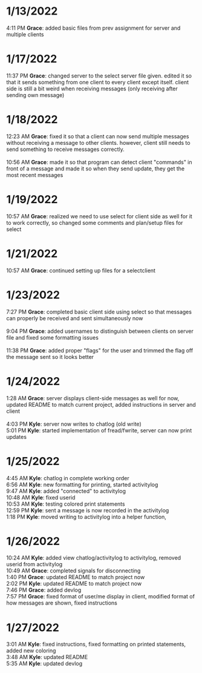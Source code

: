 # 1/13/2022
4:11 PM **Grace**: added basic files from prev assignment for server and multiple clients
<br>

# 1/17/2022
11:37 PM **Grace**: changed server to the select server file given. edited it so that it sends something from one client to every client except itself. client side is still a bit weird when receiving messages (only receiving after sending own message)
<br>

# 1/18/2022
12:23 AM **Grace**: fixed it so that a client can now send multiple messages without receiving a message to other clients. however, client still needs to send something to receive messages correctly.
<br><br>
10:56 AM **Grace**: made it so that program can detect client "commands" in front of a message and made it so when they send update, they get the most recent messages
<br>

# 1/19/2022
10:57 AM **Grace**: realized we need to use select for client side as well for it to work correctly, so changed some comments and plan/setup files for select
<br>

# 1/21/2022
10:57 AM **Grace**: continued setting up files for a selectclient
<br>

# 1/23/2022
7:27 PM **Grace**: completed basic client side using select so that messages can properly be received and sent simultaneously now
<br><br>
9:04 PM **Grace**: added usernames to distinguish between clients on server file and fixed some formatting issues
<br><br>
11:38 PM **Grace**: added proper "flags" for the user and trimmed the flag off the message sent so it looks better
<br>

# 1/24/2022
1:28 AM **Grace**: server displays client-side messages as well for now, updated README to match current project, added instructions in server and client
<br><br>
4:03 PM **Kyle**: server now writes to chatlog (old write)
<br>
5:01 PM **Kyle**: started implementation of fread/fwrite, server can now print updates
<br>

# 1/25/2022
4:45 AM **Kyle**: chatlog in complete working order
<br>
6:56 AM **Kyle**: new formatting for printing, started activitylog
<br>
9:47 AM **Kyle**: added "connected" to activitylog
<br>
10:48 AM **Kyle**: fixed userid
<br>
10:53 AM **Kyle**: testing colored print statements
<br>
12:59 PM **Kyle**: sent a message is now recorded in the activitylog
<br>
1:18 PM **Kyle**: moved writing to activitylog into a helper function, 
<br>

# 1/26/2022
10:24 AM **Kyle**: added view chatlog/activitylog to activitylog, removed userid from activitylog
<br>
10:49 AM **Grace**: completed signals for disconnecting
<br>
1:40 PM **Grace**: updated README to match project now
<br>
2:02 PM **Kyle**: updated README to match project now
<br>
7:46 PM **Grace**: added devlog
<br>
7:57 PM **Grace**: fixed format of user/me display in client, modified format of how messages are shown, fixed instructions
<br>

# 1/27/2022
3:01 AM **Kyle**: fixed instructions, fixed formatting on printed statements, added new coloring
<br>
3:48 AM **Kyle**: updated README
<br>
5:35 AM **Kyle**: updated devlog
